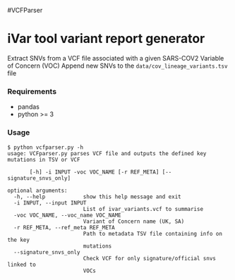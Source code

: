 #VCFParser

# iVar tool variant report generator

Extract SNVs from a VCF file associated with a given SARS-COV2 Variable of Concern (VOC)
Append new SNVs to the `data/cov_lineage_variants.tsv` file

### Requirements
* pandas
* python >= 3


### Usage

```
$ python vcfparser.py -h
usage: VCFparser.py parses VCF file and outputs the defined key mutations in TSV or VCF

       [-h] -i INPUT -voc VOC_NAME [-r REF_META] [--signature_snvs_only]

optional arguments:
  -h, --help            show this help message and exit
  -i INPUT, --input INPUT
                        List of ivar_variants.vcf to summarise
  -voc VOC_NAME, --voc_name VOC_NAME
                        Variant of Concern name (UK, SA)
  -r REF_META, --ref_meta REF_META
                        Path to metadata TSV file containing info on the key
                        mutations
  --signature_snvs_only
                        Check VCF for only signature/official snvs linked to
                        VOCs
```
